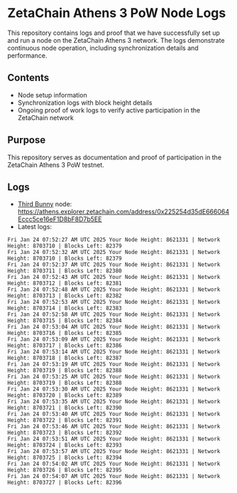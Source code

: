 # ZetaChain Athens 3 PoW Node Logs
This repository contains logs and proof that we have successfully set up and run a node on the ZetaChain Athens 3 network. The logs demonstrate continuous node operation, including synchronization details and performance.

## Contents
- Node setup information
- Synchronization logs with block height details
- Ongoing proof of work logs to verify active participation in the ZetaChain network

## Purpose
This repository serves as documentation and proof of participation in the ZetaChain Athens 3 PoW testnet.

## Logs

- [Third Bunny](https://thirdbunny.xyz/) node: https://athens.explorer.zetachain.com/address/0x225254d35dE666064Eccc5ce16eF1D8bF8D7b5EE
- Latest logs:
```
Fri Jan 24 07:52:27 AM UTC 2025 Your Node Height: 8621331 | Network Height: 8703710 | Blocks Left: 82379
Fri Jan 24 07:52:32 AM UTC 2025 Your Node Height: 8621331 | Network Height: 8703710 | Blocks Left: 82379
Fri Jan 24 07:52:37 AM UTC 2025 Your Node Height: 8621331 | Network Height: 8703711 | Blocks Left: 82380
Fri Jan 24 07:52:43 AM UTC 2025 Your Node Height: 8621331 | Network Height: 8703712 | Blocks Left: 82381
Fri Jan 24 07:52:48 AM UTC 2025 Your Node Height: 8621331 | Network Height: 8703713 | Blocks Left: 82382
Fri Jan 24 07:52:53 AM UTC 2025 Your Node Height: 8621331 | Network Height: 8703714 | Blocks Left: 82383
Fri Jan 24 07:52:58 AM UTC 2025 Your Node Height: 8621331 | Network Height: 8703715 | Blocks Left: 82384
Fri Jan 24 07:53:04 AM UTC 2025 Your Node Height: 8621331 | Network Height: 8703716 | Blocks Left: 82385
Fri Jan 24 07:53:09 AM UTC 2025 Your Node Height: 8621331 | Network Height: 8703717 | Blocks Left: 82386
Fri Jan 24 07:53:14 AM UTC 2025 Your Node Height: 8621331 | Network Height: 8703718 | Blocks Left: 82387
Fri Jan 24 07:53:19 AM UTC 2025 Your Node Height: 8621331 | Network Height: 8703719 | Blocks Left: 82388
Fri Jan 24 07:53:25 AM UTC 2025 Your Node Height: 8621331 | Network Height: 8703719 | Blocks Left: 82388
Fri Jan 24 07:53:30 AM UTC 2025 Your Node Height: 8621331 | Network Height: 8703720 | Blocks Left: 82389
Fri Jan 24 07:53:35 AM UTC 2025 Your Node Height: 8621331 | Network Height: 8703721 | Blocks Left: 82390
Fri Jan 24 07:53:40 AM UTC 2025 Your Node Height: 8621331 | Network Height: 8703722 | Blocks Left: 82391
Fri Jan 24 07:53:46 AM UTC 2025 Your Node Height: 8621331 | Network Height: 8703723 | Blocks Left: 82392
Fri Jan 24 07:53:51 AM UTC 2025 Your Node Height: 8621331 | Network Height: 8703724 | Blocks Left: 82393
Fri Jan 24 07:53:57 AM UTC 2025 Your Node Height: 8621331 | Network Height: 8703725 | Blocks Left: 82394
Fri Jan 24 07:54:02 AM UTC 2025 Your Node Height: 8621331 | Network Height: 8703726 | Blocks Left: 82395
Fri Jan 24 07:54:07 AM UTC 2025 Your Node Height: 8621331 | Network Height: 8703727 | Blocks Left: 82396
```
